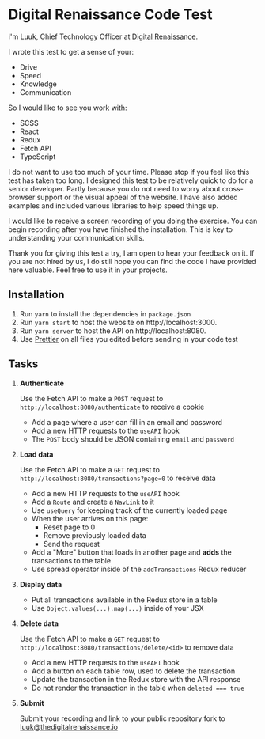 # Digital Renaissance Code Test

I'm Luuk, Chief Technology Officer at [Digital Renaissance](https://thedigitalrenaissance.io/team).

I wrote this test to get a sense of your:

- Drive
- Speed
- Knowledge
- Communication

So I would like to see you work with:

- SCSS
- React
- Redux
- Fetch API
- TypeScript

I do not want to use too much of your time. Please stop if you feel like this test has taken too long. I designed this test to be relatively quick to do for a senior developer. Partly because you do not need to worry about cross-browser support or the visual appeal of the website. I have also added examples and included various libraries to help speed things up.

I would like to receive a screen recording of you doing the exercise. You can begin recording after you have finished the installation. This is key to understanding your communication skills.

Thank you for giving this test a try, I am open to hear your feedback on it. If you are not hired by us, I do still hope you can find the code I have provided here valuable. Feel free to use it in your projects.

## Installation

1. Run `yarn` to install the dependencies in `package.json`
2. Run `yarn start` to host the website on http://localhost:3000.
3. Run `yarn server` to host the API on http://localhost:8080.
4. Use [Prettier](https://marketplace.visualstudio.com/items?itemName=esbenp.prettier-vscode) on all files you edited before sending in your code test

## Tasks

1. **Authenticate**

   Use the Fetch API to make a `POST` request to `http://localhost:8080/authenticate` to receive a cookie

   - Add a page where a user can fill in an email and password
   - Add a new HTTP requests to the `useAPI` hook
   - The `POST` body should be JSON containing `email` and `password`

2. **Load data**

   Use the Fetch API to make a `GET` request to `http://localhost:8080/transactions?page=0` to receive data

   - Add a new HTTP requests to the `useAPI` hook
   - Add a `Route` and create a `NavLink` to it
   - Use `useQuery` for keeping track of the currently loaded page
   - When the user arrives on this page:
     - Reset page to 0
     - Remove previously loaded data
     - Send the request
   - Add a "More" button that loads in another page and **adds** the transactions to the table
   - Use spread operator inside of the `addTransactions` Redux reducer

3. **Display data**

   - Put all transactions available in the Redux store in a table
   - Use `Object.values(...).map(...)` inside of your JSX

4. **Delete data**

   Use the Fetch API to make a `GET` request to `http://localhost:8080/transactions/delete/<id>` to remove data

   - Add a new HTTP requests to the `useAPI` hook
   - Add a button on each table row, used to delete the transaction
   - Update the transaction in the Redux store with the API response
   - Do not render the transaction in the table when `deleted === true`

5. **Submit**

   Submit your recording and link to your public repository fork to luuk@thedigitalrenaissance.io
